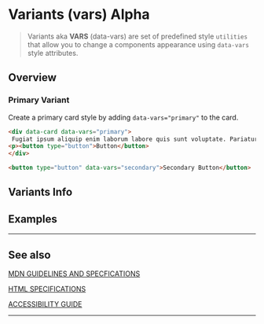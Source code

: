 # Variants (vars) <span role="note" aria-label="status">Alpha</span>

> Variants aka **VARS** (data-vars) are set of predefined style `utilities` that allow you to change a components appearance using `data-vars` style attributes.

## Overview

### Primary Variant

Create a primary card style by adding `data-vars="primary"` to the card.

```html preview
<div data-card data-vars="primary">
 Fugiat ipsum aliquip enim laborum labore quis sunt voluptate. Pariatur ipsum tempor adipisicing fugiat laborum. Dolore do ad id Lorem ad eiusmod exercitation excepteur et tempor. Nulla aute nisi cupidatat irure sit non culpa tempor Lorem reprehenderit. Sint qui nisi aliquip duis labore duis esse dolore consectetur dolore non adipisicing. Exercitation non id anim cupidatat anim tempor nulla nulla duis sit.
<p><button type="button">Button</button>
</div>
```

```html preview
<button type="button" data-vars="secondary">Secondary Button</button>

```

## Variants Info

## Examples

----

## See also

[MDN GUIDELINES AND SPECFICATIONS](https: ':_target="_blank"')

[HTML SPECIFICATIONS](https:// ':_target="_blank"')

[ACCESSIBILITY GUIDE](https://, ':_target="_blank"')

----
